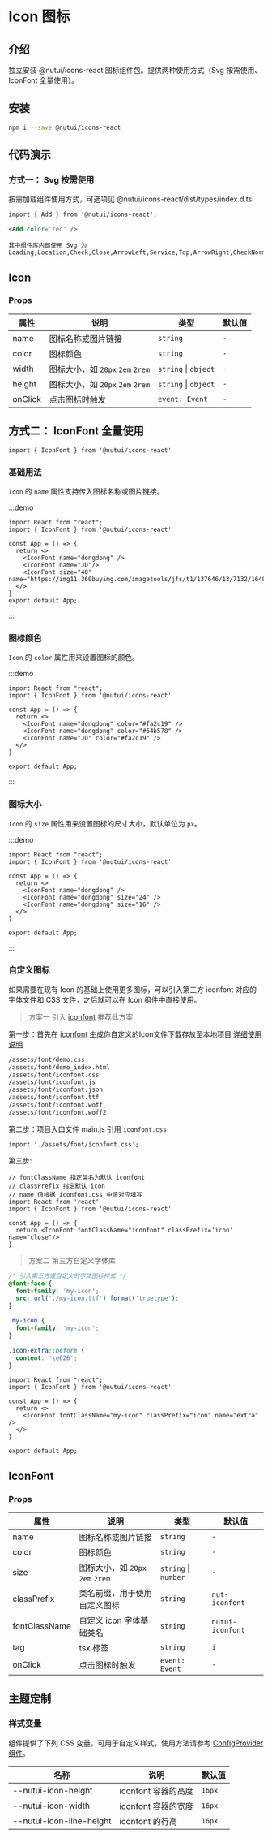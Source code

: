 # Icon 图标

## 介绍

独立安装 @nutui/icons-react 图标组件包。提供两种使用方式（Svg 按需使用、IconFont 全量使用）。

## 安装

```bash
npm i --save @nutui/icons-react
```

## 代码演示

### 方式一： Svg 按需使用

按需加载组件使用方式，可选项见 @nutui/icons-react/dist/types/index.d.ts

```html
import { Add } from '@nutui/icons-react';

<Add color='red' />
```

<icon-demo />

```
其中组件库内部使用 Svg 为
Loading,Location,Check,Close,ArrowLeft,Service,Top,ArrowRight,CheckNormal,Checked,CheckDisabled,JoySmile,Image,ImageError,CircleClose,MaskClose,Minus,Plus,ArrowUp,ArrowDown,Notice,CheckChecked,StarN,Tips,Loading1,TriangleUp,TriangleDown,Photograph,Failure,Del,Link,Download
```

## Icon

### Props

| 属性 | 说明 | 类型 | 默认值 |
| --- | --- | --- | --- |
| name | 图标名称或图片链接 | `string` | `-` |
| color | 图标颜色 | `string` | `-` |
| width | 图标大小，如 `20px` `2em` `2rem` | `string` \| `object` | `-` |
| height | 图标大小，如 `20px` `2em` `2rem` | `string` \| `object` | `-` |
| onClick | 点击图标时触发 | `event: Event` | `-` |

## 方式二： IconFont 全量使用

```tsx
import { IconFont } from '@nutui/icons-react'
```

### 基础用法

`Icon` 的 `name` 属性支持传入图标名称或图片链接。

:::demo

```tsx
import React from "react";
import { IconFont } from '@nutui/icons-react'

const App = () => {
  return <>
    <IconFont name="dongdong" />
    <IconFont name="JD"/>
    <IconFont size="40"  name="https://img11.360buyimg.com/imagetools/jfs/t1/137646/13/7132/1648/5f4c748bE43da8ddd/a3f06d51dcae7b60.png"/>
  </>
}
export default App;

```

:::

### 图标颜色

`Icon` 的 `color` 属性用来设置图标的颜色。

:::demo

```tsx
import React from "react";
import { IconFont } from '@nutui/icons-react'

const App = () => {
  return <>
    <IconFont name="dongdong" color="#fa2c19" />
    <IconFont name="dongdong" color="#64b578" />
    <IconFont name="JD" color="#fa2c19" />
  </>
}

export default App;
```

:::

### 图标大小

`Icon` 的 `size` 属性用来设置图标的尺寸大小，默认单位为 `px`。

:::demo

```tsx
import React from "react";
import { IconFont } from '@nutui/icons-react'

const App = () => {
  return <>
    <IconFont name="dongdong" />
    <IconFont name="dongdong" size="24" />
    <IconFont name="dongdong" size="16" />
  </>
}

export default App;
```

:::

### 自定义图标

如果需要在现有 Icon 的基础上使用更多图标，可以引入第三方 iconfont 对应的字体文件和 CSS 文件，之后就可以在 Icon 组件中直接使用。

> 方案一 引入 [iconfont](https://www.iconfont.cn/) 推荐此方案

第一步：首先在 [iconfont](https://www.iconfont.cn/) 生成你自定义的Icon文件下载存放至本地项目 [详细使用说明](https://www.iconfont.cn/help/detail?spm=a313x.7781069.1998910419.d8d11a391&helptype=code)

```bash
/assets/font/demo.css
/assets/font/demo_index.html
/assets/font/iconfont.css
/assets/font/iconfont.js
/assets/font/iconfont.json
/assets/font/iconfont.ttf
/assets/font/iconfont.woff
/assets/font/iconfont.woff2
```

第二步：项目入口文件 main.js 引用 `iconfont.css`

```tsx
import './assets/font/iconfont.css';
```

第三步:

```tsx
// fontClassName 指定类名为默认 iconfont
// classPrefix 指定默认 icon
// name 值根据 iconfont.css 中值对应填写 
import React from 'react'
import { IconFont } from '@nutui/icons-react'

const App = () => {
  return <IconFont fontClassName="iconfont" classPrefix='icon' name="close"/>
}
```

> 方案二 第三方自定义字体库

```css
/* 引入第三方或自定义的字体图标样式 */
@font-face {
  font-family: 'my-icon';
  src: url('./my-icon.ttf') format('truetype');
}

.my-icon {
  font-family: 'my-icon';
}

.icon-extra::before {
  content: '\e626';
}
```

```tsx
import React from "react";
import { IconFont } from '@nutui/icons-react'

const App = () => {
  return <>
    <IconFont fontClassName="my-icon" classPrefix="icon" name="extra" />
  </>
}

export default App;
```

## IconFont

### Props

| 属性 | 说明 | 类型 | 默认值 |
| --- | --- | --- | --- |
| name | 图标名称或图片链接 | `string` | `-` |
| color | 图标颜色 | `string` | `-` |
| size | 图标大小，如 `20px` `2em` `2rem` | `string` \| `number` | `-` |
| classPrefix | 类名前缀，用于使用自定义图标 | `string` | `nut-iconfont` |
| fontClassName | 自定义 icon 字体基础类名 | `string` | `nutui-iconfont` |
| tag | tsx 标签 | `string` | `i` |
| onClick | 点击图标时触发 | `event: Event` | `-` |

## 主题定制

### 样式变量

组件提供了下列 CSS 变量，可用于自定义样式，使用方法请参考 [ConfigProvider 组件](#/zh-CN/component/configprovider)。

| 名称 | 说明 | 默认值 |
| --- | --- | --- |
| \--nutui-icon-height | iconfont 容器的高度 | `16px` |
| \--nutui-icon-width | iconfont 容器的宽度 | `16px` |
| \--nutui-icon-line-height | iconfont 的行高 | `16px` |